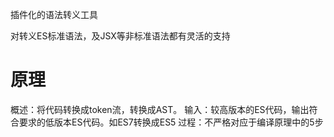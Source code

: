 插件化的语法转义工具

对转义ES标准语法，及JSX等非标准语法都有灵活的支持

# 原理
概述：将代码转换成token流，转换成AST。
输入：较高版本的ES代码，输出符合要求的低版本ES代码。如ES7转换成ES5
过程：不严格对应于编译原理中的5步